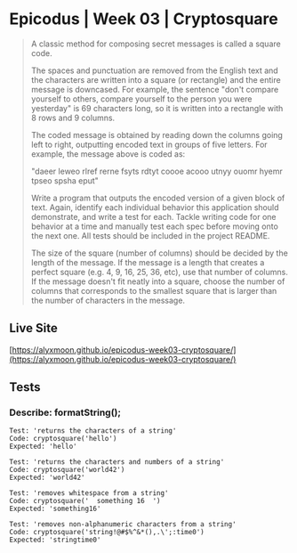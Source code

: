 # Epicodus | Week 03 | Cryptosquare

> A classic method for composing secret messages is called a square code.
>
> The spaces and punctuation are removed from the English text and the characters are written into a square (or rectangle) and the entire message is downcased. For example, the sentence "don't compare yourself to others, compare yourself to the person you were yesterday" is 69 characters long, so it is written into a rectangle with 8 rows and 9 columns.
>
> The coded message is obtained by reading down the columns going left to right, outputting encoded text in groups of five letters. For example, the message above is coded as:
>
> "daeer leweo rlref rerne fsyts rdtyt coooe acooo utnyy ouomr hyemr tpseo spsha eput"
>
> Write a program that outputs the encoded version of a given block of text. Again, identify each individual behavior this application should demonstrate, and write a test for each. Tackle writing code for one behavior at a time and manually test each spec before moving onto the next one. All tests should be included in the project README.
>
> The size of the square (number of columns) should be decided by the length of the message. If the message is a length that creates a perfect square (e.g. 4, 9, 16, 25, 36, etc), use that number of columns. If the message doesn't fit neatly into a square, choose the number of columns that corresponds to the smallest square that is larger than the number of characters in the message.

## Live Site
[https://alyxmoon.github.io/epicodus-week03-cryptosquare/](https://alyxmoon.github.io/epicodus-week03-cryptosquare/)

## Tests

### Describe: formatString();

```
Test: 'returns the characters of a string'
Code: cryptosquare('hello')
Expected: 'hello'
```

```
Test: 'returns the characters and numbers of a string'
Code: cryptosquare('world42')
Expected: 'world42'
```

```
Test: 'removes whitespace from a string'
Code: cryptosquare('  something 16  ')
Expected: 'something16'
```

```
Test: 'removes non-alphanumeric characters from a string'
Code: cryptosquare('string!@#$%^&*(),.\';:time0')
Expected: 'stringtime0'
```
